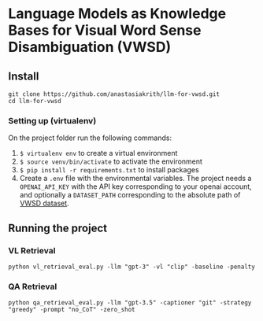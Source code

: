 # Language Models as Knowledge Bases for Visual Word Sense Disambiguation (VWSD)

## Install

```
git clone https://github.com/anastasiakrith/llm-for-vwsd.git
cd llm-for-vwsd
```

### Setting up (virtualenv)

On the project folder run the following commands:

1. ```$ virtualenv env```    to create a virtual environment
2. ```$ source venv/bin/activate``` to activate the environment
3. ```$ pip install -r requirements.txt``` to install packages
4. Create a ```.env``` file with the environmental variables. The project needs a ```OPENAI_API_KEY``` with the API key corresponding to your openai account, and optionally a ```DATASET_PATH``` corresponding to the absolute path of [VWSD dataset](https://raganato.github.io/vwsd/).


## Running the project

### VL Retrieval
```
python vl_retrieval_eval.py -llm "gpt-3" -vl "clip" -baseline -penalty 
```

### QA Retrieval
```
python qa_retrieval_eval.py -llm "gpt-3.5" -captioner "git" -strategy "greedy" -prompt "no_CoT" -zero_shot
```
